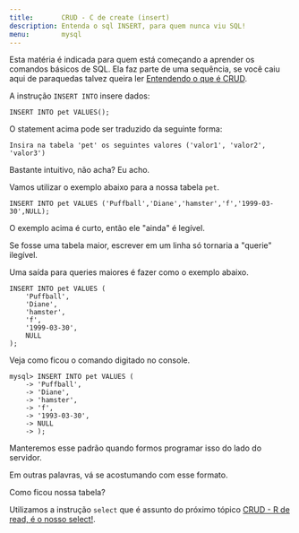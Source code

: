 ```yaml
---
title:       CRUD - C de create (insert)
description: Entenda o sql INSERT, para quem nunca viu SQL!
menu:        mysql
---
```


Esta matéria é indicada para quem está começando a aprender os comandos básicos de SQL. Ela faz parte de uma sequência, se
você caiu aqui de paraquedas talvez queira ler [Entendendo o que é CRUD](../mysql-crud).

A instrução `INSERT INTO` insere dados:

    INSERT INTO pet VALUES();

O statement acima pode ser traduzido da seguinte forma: 

    Insira na tabela 'pet' os seguintes valores ('valor1', 'valor2', 'valor3')

Bastante intuitivo, não acha? Eu acho.

Vamos utilizar o exemplo abaixo para a nossa tabela `pet`.

    INSERT INTO pet VALUES ('Puffball','Diane','hamster','f','1999-03-30',NULL);

O exemplo acima é curto, então ele "ainda" é legível. 

Se fosse uma tabela maior, escrever em um linha só tornaria a "querie" ilegível.

Uma saída para queries maiores é fazer como o exemplo abaixo.

    INSERT INTO pet VALUES (
        'Puffball',
        'Diane',
        'hamster',
        'f',
        '1999-03-30',
        NULL
    );

Veja como ficou o comando digitado no console.

    mysql> INSERT INTO pet VALUES ( 
        -> 'Puffball',
        -> 'Diane',
        -> 'hamster',
        -> 'f',
        -> '1993-03-30',
        -> NULL
        -> );

Manteremos esse padrão quando formos programar isso do lado do servidor.

Em outras palavras, vá se acostumando com esse formato.

Como ficou nossa tabela? 

Utilizamos a instrução `select` que é assunto do próximo tópico [CRUD - R de read, é o nosso select!](../mysql-crud-read/).